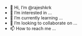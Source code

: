 - 👋 Hi, I’m @rajeshkrk
- 👀 I’m interested in ...
- 🌱 I’m currently learning ...
- 💞️ I’m looking to collaborate on ...
- 📫 How to reach me ...

<!---
rajeshkrk/rajeshkrk is a ✨ special ✨ repository because its `README.md` (this file) appears on your GitHub profile.
You can click the Preview link to take a look at your changes.
--->
